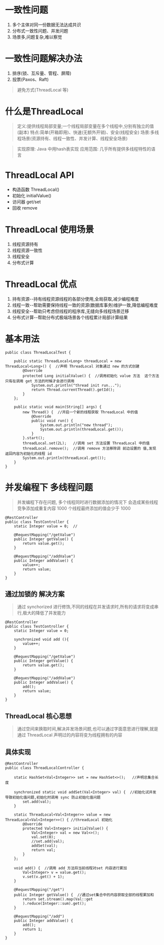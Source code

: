 # 一致性问题

1. 多个主体对同一份数据无法达成共识
2. 分布式一致性问题、并发问题
3. 场景多,问题复杂,难以察觉

# 一致性问题解决办法

1. 排序(锁、互斥量、管程、屏障)
2. 投票(Paxos、Raft)

> 避免方式(ThreadLocal 等)


# 什么是ThreadLocal

> 定义:提供线程局部变量;一个线程局部变量在多个线程中,分别有独立的值(副本)
> 特点:简单(开箱即用)、快速(无额外开销)、安全(线程安全)
> 场景:多线程场景(资源持有、线程一致性、并发计算、线程安全场景)

> 实现原理: Java 中用hash表实现
> 应用范围: 几乎所有提供多线程特性的语言

# ThreadLocal API

* 构造函数 ThreadLocal<T>()
* 初始化 initialValue()
* 访问器 get/set
* 回收 remove

# ThreadLocal 使用场景

1. 线程资源持有
2. 线程资源一致性  
3. 线程安全
4. 分布式计算

# ThreadLocal 优点

1. 持有资源--持有线程资源线程的各部分使用,全局获取,减少编程难度
2. 线程一致--帮助需要保持线程一致的资源(数据库事务)维护一致,降低编程难度
3. 线程安全--帮助只考虑但线程的程序库,无缝向多线程场景迁移
4. 分布式计算--帮助分布式极端场景各个线程累计局部计算结果 


# 基本用法

```
public class ThreadLocalTest {

    public static ThreadLocal<Long> threadLocal = new ThreadLocal<Long>() {  //声明 ThreadLocal 对象通过 new 的方式创建
        @Override
        protected Long initialValue() {  //调用初始化 value 方法  这个方法只有在调用 get 方法的时候才会进行调用
            System.out.println("thread init run...");
            return Thread.currentThread().getId();
        }
    };

    public static void main(String[] args) {
        new Thread() {  //开启一个新的线程获取 ThreadLocal 中的值
            @Override
            public void run() {
                System.out.println("new thread");
                System.out.println(threadLocal.get());
            }
        }.start();
        threadLocal.set(2L);   //调用 set 方法设置 ThreadLocal 中的值
        threadLocal.remove();  //调用 remove 方法移除调 前边设置的 值,发现返回内容为初始化的线程 id
        System.out.println(threadLocal.get());
    }
}
```

# 并发编程下 多线程问题

> 并发编程下存在问题, 多个线程同时进行数据添加的情况下 会造成某些线程竞争添加成重复内容 1000 个线程最终添加的值会少于 1000

```
@RestController
public class TestController {
	static Integer value = 0;  // 
	
	@RequestMapping("/getValue")
    public Integer getValue() {
        return value.get();
    }
	
	@RequestMapping("/addValue")
    public Integer addValue() {
        value++;
        return value;
    }
}
```

## 通过加锁的 解决方案

> 通过 synchorized 进行修饰,不同的线程在并发请求时,所有的请求将变成串行,极大的降低了并发能力

```
@RestController
public class TestController {
	static Integer value = 0; 
	
	synchronized void add (){
		value++;
	}
	
	@RequestMapping("/getValue")
    public Integer getValue() {
        return value.get();
    }
	
	@RequestMapping("/addValue")
    public Integer addValue() {
        add();
        return value;
    }
}
```

## ThreadLocal 核心思想

> 通过空间来换取时间,解决并发场景问题,也可以通过字面意思进行理解,就是通过 ThreadLocal 声明过的内容将变为线程拥有的内容

## 具体实现

```
@RestController
public class ThreadLocalController {

    static HashSet<Val<Integer>> set = new HashSet<>();   //声明总集合长度

    synchronized static void addSet(Val<Integer> val) {  //初始化试并发导致初始化值问题,初始化时调用 sync 防止初始化值问题
        set.add(val);
    }

    static ThreadLocal<Val<Integer>> value = new ThreadLocal<Val<Integer>>() { //threadLocal 初始化
        @Override
        protected Val<Integer> initialValue() {
            Val<Integer> val = new Val<>();
            val.set(0);
            //set.add(val);
            addSet(val);
            return val;
        }
    };

    void add() {  //调用 add 方法将当前线程对set 内容进行累加
        Val<Integer> v = value.get();
        v.set(v.get() + 1);
    }  

    @RequestMapping("/get")
    public Integer getValue() {  //通过set集合中的内容获取全部的线程累加和
        return set.stream().map(Val::get
        ).reduce(Integer::sum).get();
    }

    @RequestMapping("/add")
    public Integer addValue() {
        add();
        return 1;
    }
}

```
